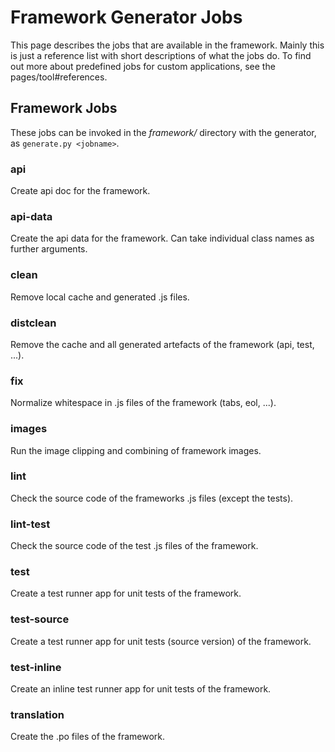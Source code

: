 Framework Generator Jobs
========================

This page describes the jobs that are available in the framework. Mainly this is just a reference list with short descriptions of what the jobs do. To find out more about predefined jobs for custom applications, see the pages/tool\#references.

Framework Jobs
--------------

These jobs can be invoked in the *framework/* directory with the generator, as `generate.py <jobname>`.

### api

Create api doc for the framework.

### api-data

Create the api data for the framework. Can take individual class names as further arguments.

### clean

Remove local cache and generated .js files.

### distclean

Remove the cache and all generated artefacts of the framework (api, test, ...).

### fix

Normalize whitespace in .js files of the framework (tabs, eol, ...).

### images

Run the image clipping and combining of framework images.

### lint

Check the source code of the frameworks .js files (except the tests).

### lint-test

Check the source code of the test .js files of the framework.

### test

Create a test runner app for unit tests of the framework.

### test-source

Create a test runner app for unit tests (source version) of the framework.

### test-inline

Create an inline test runner app for unit tests of the framework.

### translation

Create the .po files of the framework.
